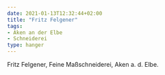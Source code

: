 ```yaml
---
date: 2021-01-13T12:32:44+02:00
title: "Fritz Felgener"
tags:
- Aken an der Elbe
- Schneiderei
type: hanger
---
```

Fritz Felgener, Feine Maßschneiderei, Aken a. d. Elbe.
